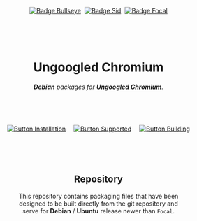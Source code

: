 <div align = center>

[![Badge Bullseye]][Debian] 
[![Badge Sid]][Debian] 
[![Badge Focal]][Ubuntu]

<br>
<br>
<br>

# Ungoogled Chromium

***Debian*** *packages for **[Ungoogled Chromium]**.*

<br>
<br>
<br>

[![Button Installation]][Installation]   
[![Button Supported]][Supported]   
[![Button Building]][Building]

<br>
<br>
<br>

## Repository

This repository contains packaging files that have been <br>
designed to be built directly from the git repository and <br>
serve for **Debian** / **Ubuntu** release newer than `Focal`.

<br>
<br>

<!----------------------------------------------------------------------------->

[Ungoogled Chromium]: https://github.com/Eloston/ungoogled-chromium
[Debian]: https://www.debian.org/releases/
[Ubuntu]: https://wiki.ubuntu.com/Releases

[#]: # 'Ungoogled Chromium for Debian'

[Installation]: Documentation/Installation.md
[Supported]: Documentation/Supported.md
[Building]: Documentation/Building.md


<!--------------------------------[ Badges ]----------------------------------->

[Badge Bullseye]: https://img.shields.io/badge/11_Bullseye-A81D33?style=for-the-badge&logoColor=white&logo=Debian
[Badge Focal]: https://img.shields.io/badge/21.10_Focal-E95420?style=for-the-badge&logoColor=white&logo=Ubuntu
[Badge Sid]: https://img.shields.io/badge/12_Sid-A81D33?style=for-the-badge&logoColor=white&logo=Debian

<!-------------------------------[ Buttons ]----------------------------------->

[Button Installation]: https://img.shields.io/badge/Installation-FF3366?style=for-the-badge&logoColor=white&logo=DocuSign
[Button Supported]: https://img.shields.io/badge/Supported-428813?style=for-the-badge&logoColor=white&logo=OpenStreetMap
[Button Building]: https://img.shields.io/badge/Building-0FAAFF?style=for-the-badge&logoColor=white&logo=AzureArtifacts
